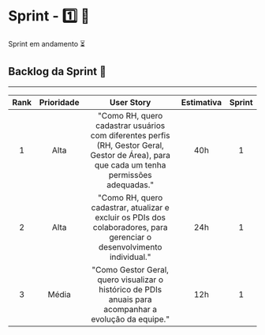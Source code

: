 # Sprint - 1️⃣ 🎯
Sprint em andamento ⏳
<br>

## Backlog da Sprint 📝

<hr>

| Rank | Prioridade | User Story | Estimativa | Sprint |
|:----:|:----------:|:----------:|:----------:|:------:|
| 1  | Alta | "Como RH, quero cadastrar usuários com diferentes perfis (RH, Gestor Geral, Gestor de Área), para que cada um tenha permissões adequadas." | 40h | 1 | 
| 2  | Alta | "Como RH, quero cadastrar, atualizar e excluir os PDIs dos colaboradores, para gerenciar o desenvolvimento individual." | 24h | 1 | 
| 3  | Média | "Como Gestor Geral, quero visualizar o histórico de PDIs anuais para acompanhar a evolução da equipe." | 12h | 1 | 

